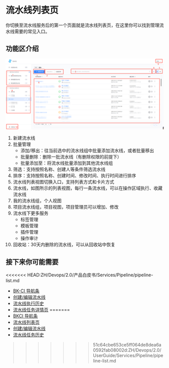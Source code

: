# 流水线列表页

你切换至流水线服务后的第一个页面就是流水线列表页，在这里你可以找到管理流水线需要的常见入口。

## 功能区介绍 

![png](../../assets/service_pipeline_list.png)

1. 新建流水线
2. 批量管理
    - 添加/移出：往当前选中的流水线组中批量添加流水线，或者批量移出
    - 批量删除：删除一批流水线（有删除权限的前提下）
    - 批量添加至：将流水线批量添加到其他流水线组
3. 筛选：支持按照名称、创建人等条件筛选流水线
4. 排序：支持按照名称、创建时间、修改时间、执行时间进行排序
5. 流水线列表视图切换入口，支持列表方式和卡片方式
6. 流水线，如图所示的列表视图，每行一条流水线，可以在操作区域执行、收藏流水线
7. 我的流水线组，个人视图
8. 项目流水线组，项目视图，项目管理员可以增加、修改
9. 流水线下更多服务
    - 标签管理
    - 模板管理
    - 插件管理
    - 操作审计
10. 回收站：30天内删除的流水线，可以从回收站中恢复

## 接下来你可能需要

<<<<<<< HEAD:ZH/Devops/2.0/产品白皮书/Services/Pipeline/pipeline-list.md
* [BK-CI 导航条](../Console.md)
* [创建/编辑流水线](./pipeline-edit-guide/README.md)
* [流水线执行历史](pipeline-history.md)
* [流水线任务详情页](./pipeline-build-detail/pipeline-detail.md)
=======
* [BKCI 导航条](../Console/Console.md)
* [流水线列表页](../Pipeline/pipeline-list.md)
* [创建/编辑流水线](../Pipeline/pipeline-edit-guide/pipeline-edit.md)
* [流水线任务历史](../Pipeline/pipeline-history.md)
>>>>>>> 51c64cbe653ce5ff064de8dea6a0592fab08002d:ZH/Devops/2.0/UserGuide/Services/Pipeline/pipeline-list.md
